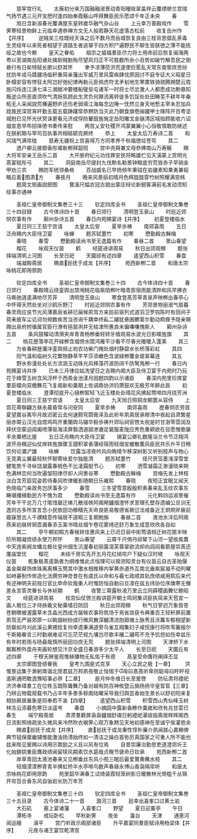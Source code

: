 <!-- { "loadSidebar": true } -->
　　慈寜宫行礼
　　太蔟初分来万国融融淑景动青阳曈昽翠盖祥云覆缥缈兰宫瑞气扬节遇三元开宝厯时逢四始奉霞觞山呼拜舞臣民乐愿颂千年正未央
　　春
　　旭日含新淑春光覆满屋东皇转嵗华融气杂山谷
　　上元幸万善殿戏作
　　雪霁寒轻景物鲜上元临幸遇叅禅方文无人般若静天花虚落古松前
　　收复岳州作【幷序】
　　逆贼吴三桂既经天诛之后不数月而岳城恢复良由三桂背恩倡乱荼毒生灵经年以来死者相望于道路生者逃窜于四方积尸遍野民不聊生皆朕徳之薄不能抚绥之故也今赖
　　皇天之眷佑
　　祖宗之威福羣臣尽力将士用命前后恢复闽海两粤以至湖南岳阳诸处擒斩贼魁殆尽望风归正不可胜数所余小丑势如破竹解吾民之倒悬行有日矣特赋长歌以舒其怀
　　聿予凉薄莅洪荒遂使巨慝乱天常东南黎庶苦纷扰防年戎马蹂疆场临轩重简亲藩出军威万里风雷疾肆伐原因讨不庭专征大义昭星日卧榻安容有悖狂太阿岂好弛纪律再勅元臣佩虎符戈矛刬地生寒栗铁骑骁腾拥楚云霓旌闪烁连江濆七泽三湘据冲要楼船璧垒屯诸军一时将士尽忿激人人都愿成功勲悬知叛逆众所恶直须吹气清妖氛顾此生灵负何罪流离转徙多饥馁处处田畴芜不耕年年桑柘无人采闻説荒榛遍野庐还伤老弱填江海每念边陲一怃然立身天地慙主宰未忍加兵戕我民深宫宵旰勤五载五载踌躇常恭黙防当灭此乃朝食旗卷闽疆甲士降阵开百粤坚城尅已见怀光伏冥诛更看元济成俘防鼙鼓旌旄定岳阳雕戈金镞清区域指顾能收六诏烟宣恩早布招徕徳书奏传来慰
　　两宫乂安社稷开鸿蒙翼翼小心恒敬慎敢防继述在朕躬期与宰司百执事共相砥砺克厥终
　　恭上
　　太皇太后万寿诗二首
　　和风瑞气满帘栊
　　慈寿无疆祝上宫喜得万方同孝养千秋福徳竝苍穹
　　其二
　　透户卿云接御香彤墀新栁拜韶阳
　　宫中尧舜兼文母恭捧南山万寿觞
　　赐大将军安亲王岳乐二首
　　大开册府纪元功伐罪安民将略雄伫见天潢蒙上赏明光髙宴赋彤弓
　　其二
　　洞庭南岳尽提封九伐勲名勒景钟眼底穷荒皆赤子早销金甲劝三农
　　赐防军统领桑格
　　百战威名已早扬频年秉钺在岩疆素知果勇兼韬略应着图肃方
　　春夜月
　　晩来风景丽初晴月色辉胧胧穿竹树照耀满宫帏
　　题周文矩画説劒图
　　鵞溪尺幅衣冠古貌出蒙庄辩论新劒客满前毛发动须知绘事亦通神




　　圣祖仁皇帝御制文集巻三十三
　　钦定四库全书
　　圣祖仁皇帝御制文集巻三十四目録
　　古今体诗四十首
　　春日郊行
　　清明登玉泉山
　　时廵近郊悯农事有作
　　鄚州杂诗五首
　　春日内苑赐宴诗【并序】
　　初夏登楼临水
　　夏日同三王慈宁宫请
　　太皇太后安
　　夏旱歩祷
　　南郊喜雨
　　五日泛舟赐内大臣侍卫宴
　　咏蝉
　　题苏轼墨竹
　　初寒
　　懋勤殿古榦梅
　　春晓
　　春雪
　　懋勤殿读尚书至无逸篇有作
　　春昼二首
　　景山春望
　　榴花
　　咏观天仪噐
　　鹤
　　经筵进讲周易
　　秋日出郊观稼
　　题张择端清明上河图
　　长至日祀
　　天圜邱有述四章
　　逺望西山积雪
　　春盘
　　端凝殿斋居
　　赐直廵抚于成龙【并序】
　　苑西新栁二首
　　和唐太宗咏桃花即用原韵











　　钦定四库全书
　　圣祖仁皇帝御制文集巻三十四
　　古今体诗四十首
　　春日郊行
　　春殿晴云绕銮舆出禁闱桃花临紫陌栁叶暗青旂宿雨能清跸和风早拂衣马嘶驰道逺满地尽芳菲
　　清明登玉泉山
　　寒食登髙芳草青泉声映栁出春亭心中怀得天然处坐对沙鸥乐野汀
　　时廵近郊悯农事有作
　　芳郊景物丽淑气扇暮春灵雨应良节光风薄嘉辰省耕已届候夙驾方来廵前驱列式道羽卫罗钩陈时有田间子荷耒披车尘讥诃勿频数疾苦当咨询千耦幸终畆二鬴犹悬囷穮蓘尔勤动痌瘝予隐亲赒赐出泉府拊循属官臣行潦有挹噐冽井无枯津所惠良未徧嗛嗛愧斯人
　　鄚州杂诗五首
　　条风鼓櫂动清漪夹岸青青杨栁垂轻转牙樯观易水波光日影暎旌旗
　　其二
　　桃花歴落李花开緑栁含烟傍水隈鸿雁平沙看不尽春光暧暧入蓬莱
　　其三
　　为省春耕歴灞沣銮舆频止劝农功柴门掩处烟村静碧水长桥落彩虹
　　其四
　　阳气温和临树久花繁物静草芊芊莎添嫩色含波緑栁覆金堤翠幕连
　　其五
　　野水弥漫处处长方流涵玉动珠光风移藻荇波防阔千防鹥鳬栁一行
　　春日内苑赐宴诗并序
　　已未三月律应姑洗望日之吉赐内阁大臣及侍卫宴于内苑时乃玩花于綘雪玉树含风浮杯于西斋金池漾月因题四韵以示诸臣
　　春深内苑里珍席宴羣臣蝶向双檐舞花飞复阁新和羮期上佐调鼎协洪钧萧鼓欢无极芳年醉此辰
　　初夏登楼临水
　　澄潭彻底开心镜栁絮轻飞近玉楼处处晴花风拂起莺啼四月绕芳洲
　　夏日同三王慈宁宫请
　　太皇太后安
　　九天旭日照铜龙朝罢从容侍
　　上宫花蕚聨翩方昼永晨昏常与问安同
　　夏旱歩祷
　　南郊喜雨
　　歴春悯农劳首夏望嘉谷离毕月故迟密云去何速颢穹閟膏泽及此祈年夙斋居承穆清中夜起自肃繁星丽赤霄云汉光自煜鸡鸣开重闉舆马辍华毂歩祷升郊坛祠官啓太祝是时甘澍零霑润及拜伏空蒙迫阊阖喷薄驱海渎屏翳洒道廻渗漉足裳服麦陇应秀色重颖欲在目愿惟歌屡丰余粟栖比屋
　　五日泛舟赐内大臣侍卫宴
　　锡宴公卿礼数隆浴兰令节泛翔鸿波开舟楫迎仙仗岸转旌旗骤玉骢积翠香蒲经宿雨轻烟宝幄散薫风臣民共乐升平日畅饮何论灞浐雄
　　咏蝉
　　饮露当凉夜吟风向晩晴乍移深树影又听别枝声与物心无竞离尘翼最轻秋怀聊寄咏爱尔独能清
　　题苏轼墨竹
　　径尺筼筜墨浅深雪堂健笔势千寻纵饶凝露春梢色不比凌霜挺节心
　　初寒
　　洒雪凝霜正渺漫晓来朔色满林峦何当吹遍邹阳律尽却人间黍谷寒
　　懋勤殿古榦梅
　　宫梅先发上林枝淡白含芳窈窕姿若待春风吹律暖影随朝日乐雍熙
　　春晓
　　夜短正宜眠又闻天色晓临门亲政务岂厌事多少
　　春雪
　　三冬望雪意殷殷积素春来乱玉纹农事东畴堪播植勤民方不愧为君
　　懋勤殿读尚书至无逸篇有作
　　元化斡四运淑景催芳年干干总万几寸隂惜屡迁绨几散瑶帙阿阁飏鑪烟澄怀求至理孔壁存遗编公旦训无逸则古多所宣言念小民依田功稼穑先天命良匪易敬德省厥愆法戒备近王炯炯斧扆前寤寐思古人千禩精意传端居不遑暇三复期勉旃
　　春昼二首
　　液池氷泮后阿阁燕来初昼转铜壶漏春添玉案书晴丝烟乍卷花雾绮还舒万象生成意欣欣各自如
　　其二
　　亭午朝初暇方春候转佳惠风来上已迟日丽中街莺语频迁树花隂半映阶所期凝庶绩永使万邦怀
　　景山春望
　　云霄千尺倚丹邱辇下山河一望收鳯翥中天连紫阙龙蟠北极壮皇州烟生沆瀣春初丽露湿芙蓉翠欲流却向闾阎看蔀屋崇髙还厪庙堂忧
　　榴花
　　未结千房实先开五月花红绡帘户下疑似汉时槎
　　咏观天仪噐
　　乾象极髙逺孰者为纲维惟此贞恒理可以揆测知灵台有仪噐云自古圣贻偃盖金粲粲饰体珠离离横玉筦其中激水相推移内挈黄赤道外互南北垂紫宸凝不动列曜如峙碁制作侔造化法撰穷神竒昔在有虞氏以命和与羲七政顺其轨庶绩咸用熙后来代有述神明夫前规日官比申命钦哉重人时惟防恒自勅曰旦凛在兹五纬协位序燠寒无僭差永言答灵眷长与休祯期
　　鹤
　　夜警三霄露秋凌万里云立同薛稷画舞忆鲍昭文
　　经筵进讲周易
　　桂宫仙仗啓兰殿讲筵开朝士鸣珂集词臣执简来天苞宣一画人极位三才待抉羲文秘羮墙日防回
　　秋日出郊观稼
　　秋气日寥迥万象皆苍苍朝暾被渥露草木含晶光西成方届候农事将筑场于焉省敛获令典重百王轻轩屏前置夙驾无严装郊原一以眺烟树纷成行微风散深樾清流抱廻塘土脉秀且沃篝车郁相望新防粲如月刈此溪云黄捃拾复何幸遗秉满道旁鸟雀互翔集妇子咸恱康行将吹苇籥报尔千斯箱眷言三时勤艰难讵可忘茫茫视九壤岂尽歌丰穰二鬴苟不充予饥惄如伤幸兹乐有年时若雨与旸朂哉慎所丽田功庶无荒
　　题张择端清明上河图
　　天津桥下水粼粼栁外盘舟夹画轮想见汴京全盛日春游多少太平人
　　长至日祀
　　天圜丘有述四章
　　于穆天縡鉴观惟赫播物无私佑于有德
　　髙皇受命膺符阐绎丕显
　　太宗廓图登绩眷我
　　皇考九围是式克享
　　天心立民之极【一章】
　　洪惟景运集于渺躬南谐北爕君兹万邦夙夜敬止恒惕于毋曰髙髙听卑则聪毋曰盱盱视逺斯通罔敢逸豫昭事必恭【二章】
　　是月仲冬维日长至爰啓
　　防坛肃将禋祀济济奉璋羣工在位牲玉既陈籥舞乃备对越有防百神攸暨云旓扬扬华皇晢晢【三章】乃辨云物载观载书乃占丰年多黍多稌南陆曜采导我归舆芸香始生景长以舒初阳来复相协厥居垂象是则奉若不渝【四章】
　　逺望西山积雪
　　积雪西山秀仙峰玉树林冻云添暮色寒日淡遥岑
　　春盘
　　小摘园中露新香糁作羮嵗和欣有兆甘菜已春生
　　端宁殿斋居
　　肃肃羣籁屏袅袅鑪烟舒诹日躬禋祀濯祓临斋居辉辉阁西日流影照绮疏坐久微风来冷然吹衣裾霁心观万象黙见天地初感神在至诚宁俟灌鬯余
　　赐直廵抚于成龙【并序】
　　直廵抚于成龙秉性惇朴廉介夙闻朕心嘉頼俾典节钺保厘畿辅惟能激浊扬清始终如一清洁之操白首弥厉真国家之可重人所不能也兹来陛见爰赐以诗用示敦励之义且以风有位焉
　　自昔崇廉治勤思吏道澄郊圻王化始鎻钥重臣膺政绩闻留犊风期素饮氷勗哉贞晚节襃命日钦承
　　苑西新栁二首
　　岸草青回太液池春来又见栁垂丝东风小苑三眠后最爱鵞黄蘸水枝
　　其二
　　轻烟漠漠栁青青半拂虹桥半水亭啼鸟数声春昼永博山香袅隔帘听
　　和唐太宗咏桃花即用原韵
　　苑里韶华满春工试绮装霞轻笼树影日暖散林光倚槛千丛锦开帘百合香东风自骀宕长防万年芳

　　圣祖仁皇帝御制文集巻三十四
　　钦定四库全书
　　圣祖仁皇帝御制文集巻三十五目录
　　古今体诗二十一首
　　潞河三首
　　廵幸出喜峯口过黄土岩
　　大石矶
　　塞上宴诸藩
　　入喜峯口
　　野望
　　夏日迎薰亭
　　午日
　　潭柘寺
　　戒坛卧松
　　早秋新霁
　　夜坐
　　瀛台
　　天津
　　通恵河阅运艘
　　滇平
　　宫门听政示阁部诸臣
　　升平嘉宴同羣臣赋诗用柏梁体【并序】
　　元夜与诸王宴饮乾清宫










